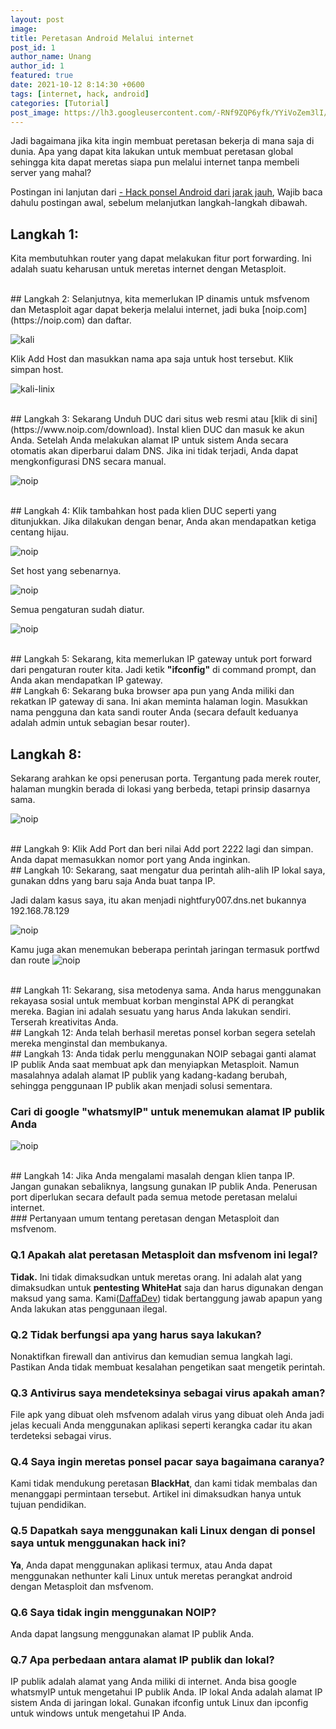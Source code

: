 ```yaml
---
layout: post
image: 
title: Peretasan Android Melalui internet
post_id: 1
author_name: Unang
author_id: 1
featured: true
date: 2021-10-12 8:14:30 +0600
tags: [internet, hack, android]
categories: [Tutorial]
post_image: https://lh3.googleusercontent.com/-RNf9ZQP6yfk/YYiVoZem3lI/AAAAAAAAHe0/xJRPX4jaRWgj5uPsien2p2ispgB7PJ-fQCLcBGAsYHQ/metasploit.webp
---
```


Jadi bagaimana jika kita ingin membuat peretasan bekerja di<!--more--> mana saja di dunia. Apa yang dapat kita lakukan untuk membuat peretasan global sehingga kita dapat meretas siapa pun melalui internet tanpa membeli server yang mahal?

Postingan ini lanjutan dari [- Hack ponsel Android dari jarak jauh](https://daffadev.my.id/Meretas-ponsel-Android-dari-jarak-jauh-menggunakan-Metasploit), Wajib baca dahulu postingan awal, sebelum melanjutkan langkah-langkah dibawah.
<br/>
## Langkah 1:
Kita membutuhkan router yang dapat melakukan fitur port forwarding. Ini adalah suatu keharusan untuk meretas internet dengan Metasploit.

<br/>
## Langkah 2: 
Selanjutnya, kita memerlukan IP dinamis untuk msfvenom dan Metasploit agar dapat bekerja melalui internet, jadi buka [noip.com](https://noip.com) dan daftar.

![kali](https://myhackingworld.com/wp-content/uploads/2019/08/Screenshot-256-min-1024x341.jpg)


Klik Add Host dan masukkan nama apa saja untuk host tersebut. Klik simpan host.


![kali-linix](https://myhackingworld.com/wp-content/uploads/2019/08/Screenshot-263-min-1024x460.jpg)

<br />
## Langkah 3: 
Sekarang Unduh DUC dari situs web resmi atau [klik di sini](https://www.noip.com/download). Instal klien DUC dan masuk ke akun Anda. Setelah Anda melakukan alamat IP untuk sistem Anda secara otomatis akan diperbarui dalam DNS. Jika ini tidak terjadi, Anda dapat mengkonfigurasi DNS secara manual.

![noip](https://myhackingworld.com/wp-content/uploads/2019/08/Screenshot-262-min.jpg)

<br/>
## Langkah 4: 
Klik tambahkan host pada klien DUC seperti yang ditunjukkan. Jika dilakukan dengan benar, Anda akan mendapatkan ketiga centang hijau.

![noip](https://myhackingworld.com/wp-content/uploads/2019/08/Screenshot-257-min.jpg)


Set host yang sebenarnya.

![noip](https://myhackingworld.com/wp-content/uploads/2019/08/Screenshot-258-min.jpg)

Semua pengaturan sudah diatur.

![noip](https://myhackingworld.com/wp-content/uploads/2019/08/Screenshot-259-min.jpg)

<br/>
## Langkah 5: 
Sekarang, kita memerlukan IP gateway untuk port forward dari pengaturan router kita. Jadi ketik <b>"ifconfig"</b> di command prompt, dan Anda akan mendapatkan IP gateway.

<br/>
## Langkah 6: 
Sekarang buka browser apa pun yang Anda miliki dan rekatkan IP gateway di sana. Ini akan meminta halaman login. Masukkan nama pengguna dan kata sandi router Anda (secara default keduanya adalah admin untuk sebagian besar router).

## Langkah 8: 
Sekarang arahkan ke opsi penerusan porta. Tergantung pada merek router, halaman mungkin berada di lokasi yang berbeda, tetapi prinsip dasarnya sama.

![noip](https://myhackingworld.com/wp-content/uploads/2019/06/Screenshot-46.png)

<br/>
## Langkah 9: 
Klik Add Port dan beri nilai Add port 2222 lagi dan simpan. Anda dapat memasukkan nomor port yang Anda inginkan.

<br/>
## Langkah 10: 
Sekarang, saat mengatur dua perintah alih-alih IP lokal saya, gunakan ddns yang baru saja Anda buat tanpa IP.


Jadi dalam kasus saya, itu akan menjadi nightfury007.dns.net bukannya 192.168.78.129


![noip](https://myhackingworld.com/wp-content/uploads/2019/06/m1.jpg)

Kamu juga akan menemukan beberapa perintah jaringan termasuk portfwd dan route
![noip](https://myhackingworld.com/wp-content/uploads/2019/06/m5.jpg)

<br/>
## Langkah 11: 
Sekarang, sisa metodenya sama. Anda harus menggunakan rekayasa sosial untuk membuat korban menginstal APK di perangkat mereka. Bagian ini adalah sesuatu yang harus Anda lakukan sendiri. Terserah kreativitas Anda.

<br/>
## Langkah 12: 
Anda telah berhasil meretas ponsel korban segera setelah mereka menginstal dan membukanya.

<br/>
## Langkah 13: 
Anda tidak perlu menggunakan NOIP sebagai ganti alamat IP publik Anda saat membuat apk dan menyiapkan Metasploit. Namun masalahnya adalah alamat IP publik yang kadang-kadang berubah, sehingga penggunaan IP publik akan menjadi solusi sementara.

### Cari di google "whatsmyIP" untuk menemukan alamat IP publik Anda

![noip](https://myhackingworld.com/wp-content/uploads/2019/08/Screenshot-291.jpg)


<br/>
## Langkah 14: 
Jika Anda mengalami masalah dengan klien tanpa IP. Jangan gunakan sebaliknya, langsung gunakan IP publik Anda. Penerusan port diperlukan secara default pada semua metode peretasan melalui internet.


<br/>
### Pertanyaan umum tentang peretasan dengan Metasploit dan msfvenom.

### Q.1 Apakah alat peretasan Metasploit dan msfvenom ini legal?
<b>Tidak.</b> Ini tidak dimaksudkan untuk meretas orang. Ini adalah alat yang dimaksudkan untuk <b>pentesting WhiteHat</b> saja dan harus digunakan dengan maksud yang sama. Kami([DaffaDev](https://daffadev.my.id/)) tidak bertanggung jawab apapun yang Anda lakukan atas penggunaan ilegal.

### Q.2 Tidak berfungsi apa yang harus saya lakukan?
Nonaktifkan firewall dan antivirus dan kemudian semua langkah lagi. Pastikan Anda tidak membuat kesalahan pengetikan saat mengetik perintah.

### Q.3 Antivirus saya mendeteksinya sebagai virus apakah aman?
File apk yang dibuat oleh msfvenom adalah virus yang dibuat oleh Anda jadi jelas kecuali Anda menggunakan aplikasi seperti kerangka cadar itu akan terdeteksi sebagai virus.

### Q.4 Saya ingin meretas ponsel pacar saya bagaimana caranya?
Kami tidak mendukung peretasan <b>BlackHat</b>, dan kami tidak membalas dan menanggapi permintaan tersebut. Artikel ini dimaksudkan hanya untuk tujuan pendidikan.

### Q.5 Dapatkah saya menggunakan kali Linux dengan di ponsel saya untuk menggunakan hack ini?
<b>Ya</b>, Anda dapat menggunakan aplikasi termux, atau Anda dapat menggunakan nethunter kali Linux untuk meretas perangkat android dengan Metasploit dan msfvenom.

### Q.6 Saya tidak ingin menggunakan NOIP?
Anda dapat langsung menggunakan alamat IP publik Anda.

### Q.7 Apa perbedaan antara alamat IP publik dan lokal?
IP publik adalah alamat yang Anda miliki di internet. Anda bisa google whatsmyIP untuk mengetahui IP publik Anda. IP lokal Anda adalah alamat IP sistem Anda di jaringan lokal. Gunakan ifconfig untuk Linux dan ipconfig untuk windows untuk mengetahui IP Anda.
